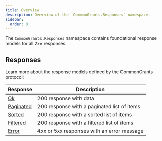 ```yaml
---
title: Overview
description: Overview of the `CommonGrants.Responses` namespace.
sidebar:
  order: 0
---
```


The `CommonGrants.Responses` namespace contains foundational response models for all 2xx responses.

## Responses

Learn more about the response models defined by the CommonGrants protocol:

| Response                                   | Description                                 |
| ------------------------------------------ | ------------------------------------------- |
| [Ok](/protocol/responses#ok)               | 200 response with data                      |
| [Paginated](/protocol/responses/paginated) | 200 response with a paginated list of items |
| [Sorted](/protocol/responses/sorted)       | 200 response with a sorted list of items    |
| [Filtered](/protocol/responses/filtered)   | 200 response with a filtered list of items  |
| [Error](/protocol/responses/error)         | 4xx or 5xx responses with an error message  |
